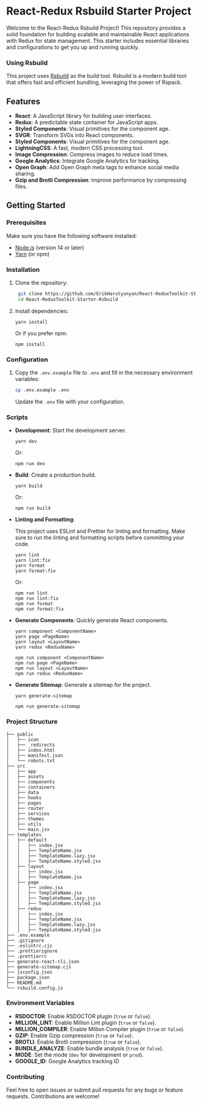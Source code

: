 # React-Redux Rsbuild Starter Project

Welcome to the React-Redux Rsbuild Project! This repository provides a solid foundation for building scalable and maintainable React applications with Redux for state management. This starter includes essential libraries and configurations to get you up and running quickly.

### Using Rsbuild

This project uses [Rsbuild](https://rsbuild.dev/) as the build tool. Rsbuild is a modern build tool that offers fast and efficient bundling, leveraging the power of Rspack.

## Features

- **React**: A JavaScript library for building user interfaces.
- **Redux**: A predictable state container for JavaScript apps.
- **Styled Components**: Visual primitives for the component age.
- **SVGR**: Transform SVGs into React components.
- **Styled Components**: Visual primitives for the component age.
- **LightningCSS**: A fast, modern CSS processing tool.
- **Image Compression**: Compress images to reduce load times.
- **Google Analytics**: Integrate Google Analytics for tracking.
- **Open Graph**: Add Open Graph meta tags to enhance social media sharing.
- **Gzip and Brotli Compression**: Improve performance by compressing files.

## Getting Started

### Prerequisites

Make sure you have the following software installed:

- [Node.js](https://nodejs.org/) (version 14 or later)
- [Yarn](https://yarnpkg.com/) (or npm)

### Installation

1. Clone the repository:

   ```bash
    git clone https://github.com/ErikHarutyunyan/React-ReduxToolkit-Starter-Rsbuild.git
    cd React-ReduxToolkit-Starter-Rsbuild
    ```
2.  Install dependencies:

	```properties  
	yarn install
	```
	Or if you prefer npm:

	```properties  
	npm install
	```

### Configuration

1.  Copy the `.env.example` file to `.env` and fill in the necessary environment variables:

	```bash
	cp .env.example .env
	```
	Update the `.env` file with your configuration.
    

### Scripts

* **Development**: Start the development server.
    
	```properties  
	yarn dev
	```
	Or:

	```properties  
	npm run dev
	```
    
* **Build**: Create a production build.
    
	```properties  
	yarn build
	```
	Or:

	```properties  
	npm run build
	```
    
* **Linting and Formatting**:

	This project uses ESLint and Prettier for linting and formatting. Make sure to run the linting and formatting scripts before committing your code.

	```properties  
	yarn lint
	yarn lint:fix
	yarn format
	yarn format:fix
	```
	Or:

	```properties  
	npm run lint
	npm run lint:fix
	npm run format
	npm run format:fix
	```
        
* **Generate Components**: Quickly generate React components.

	```properties
	yarn component <ComponentName>
	yarn page <PageName>
	yarn layout <LayoutName>
	yarn redux <ReduxName>
	```

	```properties
	npm run component <ComponentName>
	npm run page <PageName>
	npm run layout <LayoutName>
	npm run redux <ReduxName>
	```
    
* **Generate Sitemap**: Generate a sitemap for the project.
    
	```properties
	yarn generate-sitemap
	```
	```properties
	npm run generate-sitemap
	```
    
### Project Structure
```
├── public
│   ├── icon
│   ├── _redirects
│   ├── index.html
│   ├── manifest.json
│   └── robots.txt
├── src
│   ├── app
│   ├── assets
│   ├── components
│   ├── containers
│   ├── data
│   ├── hooks
│   ├── pages
│   ├── router
│   ├── services
│   ├── themes
│   ├── utils
│   └── main.jsx
├── templates
│   ├── default
│   │   ├── index.jsx
│   │   ├── TemplateName.jsx
│   │   ├── TemplateName.lazy.jsx
│   │   ├── TemplateName.styled.jsx
│   ├── layout
│   │   ├── index.jsx
│   │   ├── TemplateName.jsx
│   ├── page
│   │   ├── index.jsx
│   │   ├── TemplateName.jsx
│   │   ├── TemplateName.lazy.jsx
│   │   ├── TemplateName.styled.jsx
│   ├── redux
│   │   ├── index.jsx
│   │   ├── TemplateName.jsx
│   │   ├── TemplateName.lazy.jsx
│   │   ├── TemplateName.styled.jsx
├── .env.example
├── .gitignore
├── .eslintrc.cjs
├── .prettierignore
├── .prettierrc
├── generate-react-cli.json
├── generate-sitemap.cjs
├── jsconfig.json
├── package.json
├── README.md
└── rsbuild.config.js
```
### Environment Variables

* **RSDOCTOR**: Enable RSDOCTOR plugin (`true` or `false`).
* **MILLION_LINT**: Enable Million Lint plugin (`true` or `false`).
* **MILLION_COMPILER**: Enable Million Compiler plugin (`true` or `false`).
* **GZIP**: Enable Gzip compression (`true` or `false`).
* **BROTLI**: Enable Brotli compression (`true` or `false`).
* **BUNDLE_ANALYZE**: Enable bundle analysis (`true` or `false`).
* **MODE**: Set the mode (`dev` for development or `prod`).
* **GOOGLE_ID**: Google Analytics tracking ID

### Contributing

Feel free to open issues or submit pull requests for any bugs or feature requests. Contributions are welcome!
